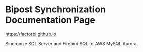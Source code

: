 # Bipost Synchronization Documentation Page

https://factorbi.github.io

Sincronize SQL Server and Firebird SQL to AWS MySQL Aurora.
